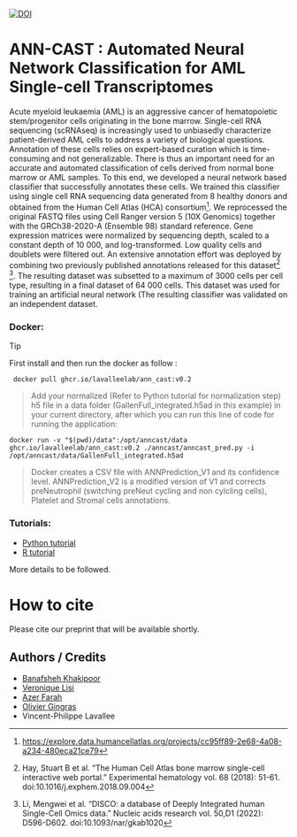 [![DOI](https://zenodo.org/badge/726190560.svg)](https://zenodo.org/doi/10.5281/zenodo.10476103)

#  ANN-CAST : Automated Neural Network Classification for AML Single-cell Transcriptomes 

Acute myeloid leukaemia (AML) is an aggressive cancer of hematopoietic stem/progenitor cells originating in the bone marrow. Single-cell RNA sequencing (scRNAseq) is increasingly used to unbiasedly characterize patient-derived AML cells to address a variety of biological questions. Annotation of these cells relies on expert-based curation which is time-consuming and not generalizable. There is thus an important need for an accurate and automated classification of cells derived from normal bone marrow or AML samples. To this end, we developed a neural network based classifier that successfully annotates these cells.
We trained this classifier using  single cell RNA sequencing data generated from 8  healthy donors and obtained from the Human Cell Atlas (HCA) consortium[^1].  We reprocessed the original FASTQ files using Cell Ranger version 5 (10X Genomics) together with the GRCh38-2020-A (Ensemble 98) standard reference. Gene expression matrices were normalized by sequencing depth, scaled to a constant depth of 10 000, and log-transformed. Low quality cells and doublets were filtered out. An extensive annotation effort was deployed by combining  two previously published annotations released for this dataset[^2] [^3]. The resulting dataset was subsetted to a maximum of 3000 cells per cell type, resulting in a final dataset of 64 000 cells. This dataset was used for training an artificial neural network (The resulting classifier was validated on an independent dataset.  

### Docker:
> [!TIP]
> First install and then run the docker as follow :
```
 docker pull ghcr.io/lavalleelab/ann_cast:v0.2
```
> Add your normalized (Refer to Python tutorial for normalization step) h5 file in a data folder (GallenFull_integrated.h5ad in this example) in your current directory, after which you can run this line of code for running the application:
```
docker run -v "$(pwd)/data":/opt/anncast/data ghcr.io/lavalleelab/ann_cast:v0.2 ./anncast/anncast_pred.py -i /opt/anncast/data/GallenFull_integrated.h5ad
```
> Docker creates a CSV file with ANNPrediction_V1 and its confidence level. ANNPrediction_V2 is a modified version of V1 and corrects preNeutrophil (switching preNeut cycling and non cylcling cells), Platelet and Stromal cells annotations.
 
### Tutorials:

- [Python tutorial](https://github.com/lavalleelab/AMLclassifier/blob/main/Classifier_python.ipynb)
- [R tutorial](https://github.com/lavalleelab/AMLclassifier/blob/main/Classifier_R.ipynb)

 
More details to be followed.

# How to cite 
Please cite our preprint that will be available shortly.
 
## Authors / Credits


- [Banafsheh Khakipoor](https://github.com/BanafshehKhaki)
- [Veronique Lisi](https://github.com/veroniquelisichusj)
- [Azer Farah](https://github.com/azer-farah)
- [Olivier Gingras](https://github.com/gingo00)
- Vincent-Philippe Lavallee


 
  
[^1]: https://explore.data.humancellatlas.org/projects/cc95ff89-2e68-4a08-a234-480eca21ce79
[^2]: Hay, Stuart B et al. “The Human Cell Atlas bone marrow single-cell interactive web portal.” Experimental hematology vol. 68 (2018): 51-61. doi:10.1016/j.exphem.2018.09.004
[^3]: Li, Mengwei et al. “DISCO: a database of Deeply Integrated human Single-Cell Omics data.” Nucleic acids research vol. 50,D1 (2022): D596-D602. doi:10.1093/nar/gkab1020
 
